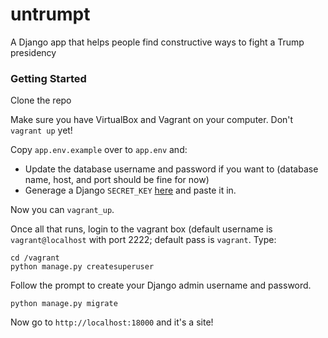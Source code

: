 # untrumpt
A Django app that helps people find constructive ways to fight a Trump presidency

### Getting Started
Clone the repo

Make sure you have VirtualBox and Vagrant on your computer. Don't `vagrant up` yet!

Copy `app.env.example` over to `app.env` and:
- Update the database username and password if you want to (database name, host, and port should be fine for now)
- Generage a Django `SECRET_KEY` [here](http://www.miniwebtool.com/django-secret-key-generator/) and paste it in.

Now you can `vagrant_up`.

Once all that runs, login to the vagrant box (default username is `vagrant@localhost` with port 2222; default pass is `vagrant`. Type:
```
cd /vagrant
python manage.py createsuperuser
```

Follow the prompt to create your Django admin username and password.

```
python manage.py migrate
```

Now go to `http://localhost:18000` and it's a site!
